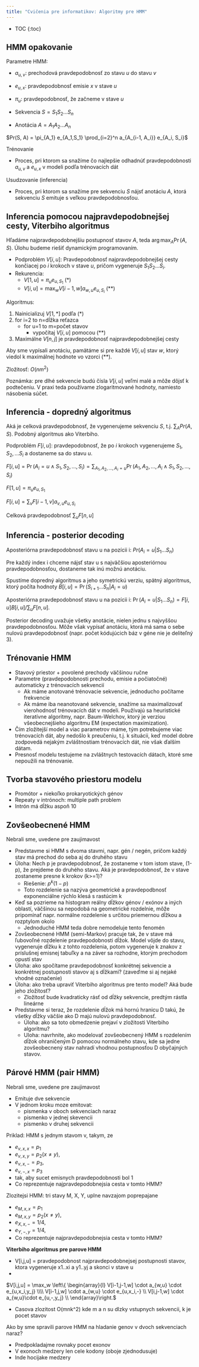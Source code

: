 ```yaml
---
title: "Cvičenia pre informatikov: Algoritmy pre HMM"
---
```


* TOC
{:toc}

## HMM opakovanie

Parametre HMM:

  - $a_{u,v}$: prechodová pravdepodobnosť zo stavu $u$ do stavu
    $v$
  - $e_{u,x}$: pravdepodobnosť emisie $x$ v stave $u$
  - $\pi_{u}$: pravdepodobnosť, že začneme v stave $u$


  - Sekvencia $S = S_1 S_2 \dots  S_n$
  - Anotácia $A = A_1 A_2 \dots A_n$

$Pr(S, A) = \pi_{A_1} e_{A_1,S_1} \prod_{i=2}^n a_{A_{i-1, A_i}} e_{A_i, S_i}$

Trénovanie

  -   
    Proces, pri ktorom sa snažíme čo najlepšie odhadnúť pravdepodobnosti
    $a_{u,v}$ a $e_{u,x}$ v modeli podľa trénovacích dát

Usudzovanie (inferencia)

  -   
    Proces, pri ktorom sa snažíme pre sekvenciu $S$ nájsť anotáciu
    $A$, ktorá sekvenciu $S$ emituje s veľkou pravdepodobnosťou.

## Inferencia pomocou najpravdepodobnejšej cesty, Viterbiho algoritmus

Hľadáme najpravdepodobnejšiu postupnosť stavov $A$, teda
$\arg\max_A \Pr(A, S)$. Úlohu budeme riešiť dynamickým programovaním.

  - Podproblém $V[i,u]$: Pravdepodobnosť najpravdepodobnejšej cesty
    končiacej po $i$ krokoch v stave $u$, pričom vygeneruje
    $S_1 S_2 \dots S_i$.
  - Rekurencia:
      - $V[1,u] = \pi_u e_{u,S_1}$ (\*)
      - $V[i,u] = \max_w V[i-1, w] a_{w,u} e_{u,S_i}$ (\*\*)

Algoritmus:

1.  Nainicializuj $V[1,*]$ podľa (\*)
2.  for i=2 to n=dĺžka reťazca
      -  for u=1 to m=počet stavov
          - vypočítaj $V[i,u]$ pomocou (\*\*)
3.  Maximálne $V[n,j]$ je pravdepodobnosť najpravdepodobnejšej cesty

Aby sme vypísali anotáciu, pamätáme si pre každé $V[i,u]$ stav $w$,
ktorý viedol k maximálnej hodnote vo vzorci (\*\*).

Zložitosť: $O(nm^2)$

Poznámka: pre dlhé sekvencie budú čísla $V[i,u]$ veľmi malé a môže
dôjsť k podtečeniu. V praxi teda používame zlogaritmované hodnoty,
namiesto násobenia súčet.

## Inferencia - dopredný algoritmus

Aká je celková pravdepodobnosť, že vygenerujeme sekvenciu $S$, t.j.
$\sum_A Pr(A,S).$ Podobný algoritmus ako Viterbiho.

Podproblém $F[i,u]$: pravdepodobnosť, že po $i$ krokoch vygenerujeme
$S_1, S_2, \dots S_i$ a dostaneme sa do stavu $u$.

$F[i,u] = \Pr(A_i=u\wedge S_1, S_2, \dots, S_i) = \sum_{A_1, A_2, \dots, A_i=u} \Pr (A_1, A_2, ..., A_i \wedge S_1, S_2, ..., S_i)$

$F[1,u] = \pi_u e_{u,S_1}$

$F[i,u] = \sum_v F[i-1,v] a_{v,u} e_{u,S_i}$

Celková pravdepodobnosť $\sum_u F[n,u]$

## Inferencia - posterior decoding

Aposteriórna pravdepodobnosť stavu u na pozícii i:
$Pr(A_i=u|S_1\dots S_n)$

Pre každý index i chceme nájsť stav u s najväčšiou aposteriórnou
pravdepodobnosťou, dostaneme tak inú možnú anotáciu.

Spustíme dopredný algoritmus a jeho symetrickú verziu, spätný
algoritmus, ktorý počíta hodnoty
$B[i,u]=\Pr(S_{i+1}\dots S_n | A_i=u)$

Aposteriórna pravdepodobnosť stavu u na pozícii i:
$\Pr(A_i=u|S_1\dots S_n) = F[i,u] B[i,u] / \sum_u F[n,u].$

Posterior decoding uvažuje všetky anotácie, nielen jednu s najvyššou
pravdepodobnosťou. Môže však vypísať anotáciu, ktorá má sama o sebe
nulovú pravdepodobnosť (napr. počet kódujúcich báz v géne nie je
deliteľný 3).

## Trénovanie HMM

  - Stavový priestor + povolené prechody väčšinou ručne
  - Parametre (pravdepodobnosti prechodu, emisie a počiatočné)
    automaticky z trénovacích sekvencií
      - Ak máme anotované trénovacie sekvencie, jednoducho počítame
        frekvencie
      - Ak máme iba neanotované sekvencie, snažíme sa maximalizovať
        vierohodnosť trénovacích dát v modeli. Používajú sa heuristické
        iteratívne algoritmy, napr. Baum-Welchov, ktorý je verziou
        všeobecnejšieho algoritmu EM (expectation maximization).
  - Čím zložitejší model a viac parametrov máme, tým potrebujeme viac
    trénovacích dát, aby nedošlo k preučeniu, t.j. k situácii, keď
    model dobre zodpovedá nejakým zvláštnostiam trénovacích dát, nie
    však ďalším dátam.
  - Presnosť modelu testujeme na zvláštnych testovacích dátach, ktoré
    sme nepoužili na trénovanie.

## Tvorba stavového priestoru modelu

  - Promótor + niekoľko prokaryotických génov
  - Repeaty v intrónoch: multiple path problem
  - Intrón má dĺžku aspoň 10

## Zovšeobecnené HMM

Nebrali sme, uvedene pre zaujimavost

  - Predstavme si HMM s dvoma stavmi, napr. gén / negén, pričom každý
    stav má prechod do seba aj do druhého stavu
  - Úloha: Nech p je pravdepodobnosť, že zostaneme v tom istom stave,
    (1-p), že prejdeme do druhého stavu. Aká je pravdepodobnosť, že v
    stave zostaneme presne k krokov (k\>=1)?
      - Riešenie: $p^k (1-p)$
      - Toto rozdelenie sa nazýva geometrické a pravdepodbnosť
        exponenciálne rýchlo klesá s rastúcim k
  - Keď sa pozrieme na histogram reálny dĺžkov génov / exónov a iných
    oblastí, väčšinou sa nepodobá na geometrické rozdelnie, môže
    pripomínať napr. normálne rozdelenie s určitou priemernou dĺžkou a
    rozptylom okolo
      - Jednoduché HMM teda dobre nemodeluje tento fenomén
  - Zovšeobecnené HMM (semi-Markov) pracuje tak, že v stave má ľubovoľné
    rozdelenie pravdepodobnosti dĺžok. Model vôjde do stavu, vygeneruje
    dĺžku k z tohto rozdelenia, potom vygeneruje k znakov z príslušnej
    emisnej tabuľky a na záver sa rozhodne, ktorým prechodom opustí stav
  - Úloha: ako spočítame pravdepodobnosť konkrétnej sekvencie a
    konkrétnej postupnosti stavov aj s dĺžkami? (zaveďme si aj nejaké
    vhodné označenie)
  - Úloha: ako treba upraviť Viterbiho algoritmus pre tento model? Aká
    bude jeho zložitosť?
      - Zložitosť bude kvadraticky rásť od dĺžky sekvencie, predtým
        rástla lineárne
  - Predstavme si teraz, že rozdelenie dĺžok má hornú hranicu D takú, že
    všetky dĺžky väčšie ako D majú nulovú pravdepodobnosť.
      - Úloha: ako sa toto obmedzenie prejaví v zložitosti Viterbiho
        algoritmu?
      - Uloha: navrhnite, ako modelovať zovšeobecnený HMM s rozdelením
        dĺžok ohraničeným D pomocou normálneho stavu, kde sa jedne
        zovšeobecnený stav nahradí vhodnou postupnosťou D obyčajných
        stavov.

## Párové HMM (pair HMM)

Nebrali sme, uvedene pre zaujimavost

  - Emituje dve sekvencie
  - V jednom kroku moze emitovat:
      - pismenka v oboch sekvenciach naraz
      - pismenko v jednej skevencii
      - pismenko v druhej sekvencii

Priklad: HMM s jednym stavom v, takym, ze

  - $e_{v,x,x}=p_1$
  - $e_{v,x,y}=p_2 (x\ne y)$,
  - $e_{v,x,-}=p_3$,
  - $e_{v,-,x}=p_3$
  - tak, aby sucet emisnych pravdepodobnosti bol 1
  - Co reprezentuje najpravdepodobnejsia cesta v tomto HMM?

Zlozitejsi HMM: tri stavy M, X, Y, uplne navzajom poprepajane

  - $e_{M,x,x}=p_1$
  - $e_{M,x,y}=p_2 (x\ne y)$,
  - $e_{X,x,-}=1/4$,
  - $e_{Y,-,y}=1/4$,
  - Co reprezentuje najpravdepodobnejsia cesta v tomto HMM?

**Viterbiho algoritmus pre parove HMM**

  - V\[i,j,u\] = pravdepodobnost najpravdepodobnejsej postupnosti
    stavov, ktora vygeneruje x1..xi a y1..yj a skonci v stave u
  -

$V\[i,j,u\] = \\max\_w \\left\\{ \\begin{array}{l}
V\[i-1,j-1,w\] \\cdot a\_{w,u} \\cdot e\_{u,x\_i,y\_j} \\\\\\\\
V\[i-1,j,w\] \\cdot a\_{w,u} \\cdot e\_{u,x\_i,-} \\\\ V\[i,j-1,w\] \\cdot a\_{w,u}\\cdot e\_{u,-,y\_j} \\\\ \\end{array}\\right.$

  - Casova zlozitost O(mnk^2) kde m a n su dlzky vstupnych sekvencii, k
    je pocet stavov

Ako by sme spravili parove HMM na hladanie genov v dvoch sekvenciach
naraz?

  - Predpokladajme rovnaky pocet exonov
  - V exonoch medzery len cele kodony (oboje zjednodusuje)
  - Inde hocijake medzery

